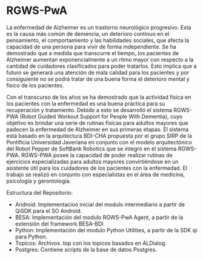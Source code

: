 # RGWS-PwA
La enfermedad de Alzheimer es un trastorno neurológico progresivo. Esta es la causa más común de demencia, un deterioro continuo en el pensamiento, el comportamiento y las habilidades sociales, que afecta la capacidad de una persona para vivir de forma independiente. Se ha demostrado que a medida que transcurre el tiempo, los pacientes de Alzheimer aumentan exponencialmente a un ritmo mayor con respecto a la cantidad de cuidadores clasificados para poder tratarlos. Esto implica que a futuro se generará una atención de mala calidad para los pacientes y por consiguiente no se podrá tratar de una buena forma el deterioro mental y físico de los pacientes. 

Con el transcurso de los años se ha demostrado que la actividad física en los pacientes con la enfermedad es una buena práctica para su recuperación y tratamiento. Debido a esto se desarrolló el sistema RGWS-PWA (Robot Guided Workout Support for People With Dementia), cuyo objetivo es brindar una serie de rutinas físicas para adultos mayores que padecen la enfermedad de Alzheimer en sus primeras etapas. El sistema está basado en la arquitectura BDI-CHA propuesta por el grupo SIRP de la Pontificia Universidad Javeriana en conjunto con el modelo arquitectónico del Robot Pepper de SoftBank Robotics que se integró en el sistema RGWS-PWA.  RGWS-PWA posee la capacidad de poder realizar rutinas de ejercicios especializadas para adultos mayores convirtiéndose en un asistente útil para los cuidadores de los pacientes con la enfermedad. El trabajo se realizó en conjunto con especialistas en el área de medicina, psicología y gerontología.

Estructura del Repositorio:
* Android: Implementacioó inicial del modulo intermediario a partir de QiSDK para el SO Android.
* BESA: Implementación del modulo RGWS-PwA Agent, a partir de la extensión del framework BESA-BDI
* Python: Implementación del modulo Python Utilities, a partir de la SDK qi para Python.
* Topicos: Archivos .top con los topicos basados en ALDialog.
* Postgres: Contiene scripts de la base de datos Postgres.
